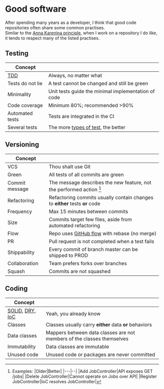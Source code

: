 # Good software
After spending many years as a developer, I think that good code repositories often share some common practises.<br />
Similar to the [Anna Karenina principle](https://en.wikipedia.org/wiki/Anna_Karenina_principle), when I work on a repository I do like, it tends to respect many of the listed practises.



## Testing
|Concept| |
|-------|-|
|[TDD](https://en.wikipedia.org/wiki/Test-driven_development)|Always, no matter what|
|Tests do not lie|A test cannot be changed and still be green|
|Minimality|Unit tests guide the minimal implementation of code|
|Code coverage|Minimum 80%; recommended >90%|
|Automated tests|Tests are integrated in the CI|
|Several tests|The more [types of test](https://en.wikipedia.org/wiki/Software_testing), the better|

## Versioning
|Concept| |
|-------|-|
|VCS|Thou shalt use Git|
|Green|All tests of all commits are green|
|Commit message|The message describes the new feature, not the performed action [^message]|
|Refactoring|Refactoring commits usually contain changes to **either** tests **or** code|
|Frequency|Max 15 minutes between commits|
|Size|Commits target few files, aside from automated refactoring|
|Flow|Repo uses [GitHub flow](https://githubflow.github.io/) with rebase (no merge)|
|PR|Pull request is not completed when a test fails|
|Shippability|Every commit of branch master can be shipped to PROD|
|Collaboration|Team prefers forks over branches|
|Squash|Commits are not squashed|

## Coding
|Concept| |
|-------|-|
|[SOLID](https://en.wikipedia.org/wiki/SOLID), [DRY](https://en.wikipedia.org/wiki/Don%27t_repeat_yourself), [IoC](https://en.wikipedia.org/wiki/Inversion_of_control)|Yeah, you already know|
|Classes|Classes usually carry **either** data **or** behaviors|
|Data classes|Mappers between data classes are not members of the classes themselves|
|Immutability|Data classes are immutable|
|Unused code|Unused code or packages are never committed|





[^message]: Examples:
    |Older|Better|
    |---|--|
    |Add JobController|API exposes GET /jobs|
    |Delete JobController|Cannot operate on Jobs over API|
    |Register JobController|IoC resolves JobController|